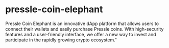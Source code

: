 # pressle-coin-elephant
Pressle Coin Elephant is an innovative dApp platform that allows users to connect their wallets and easily purchase Pressle coins. With high-security features and a user-friendly interface, we offer a new way to invest and participate in the rapidly growing crypto ecosystem."

